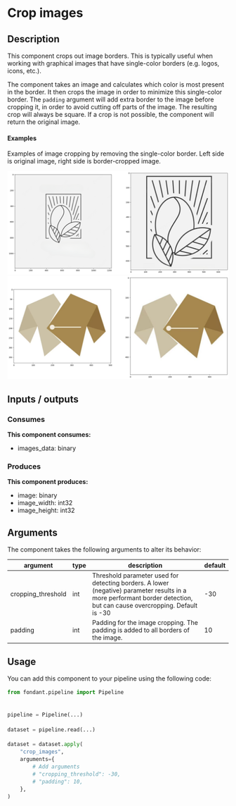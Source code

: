 # Crop images

## Description
This component crops out image borders. This is typically useful when working with graphical 
images that have single-color borders (e.g. logos, icons, etc.).

The component takes an image and calculates which color is most present in the border. It then 
crops the image in order to minimize this single-color border. The `padding` argument will add 
extra border to the image before cropping it, in order to avoid cutting off parts of the image.
The resulting crop will always be square. If a crop is not possible, the component will return 
the original image.

#### Examples
Examples of image cropping by removing the single-color border. Left side is original image, 
right side is border-cropped image.

![Example of image cropping by removing the single-color border. Left side is original, right side is cropped image](../../docs/art/components/crop_images/component_border_crop_1.png)
![Example of image cropping by removing the single-color border. Left side is original, right side is cropped image](../../docs/art/components/crop_images/component_border_crop_0.png)


## Inputs / outputs

### Consumes
**This component consumes:**

- images_data: binary





### Produces
**This component produces:**

- image: binary
- image_width: int32
- image_height: int32



## Arguments

The component takes the following arguments to alter its behavior:

| argument | type | description | default |
| -------- | ---- | ----------- | ------- |
| cropping_threshold | int | Threshold parameter used for detecting borders. A lower (negative) parameter results in a more performant border detection, but can cause overcropping. Default is -30 | -30 |
| padding | int | Padding for the image cropping. The padding is added to all borders of the image. | 10 |

## Usage

You can add this component to your pipeline using the following code:

```python
from fondant.pipeline import Pipeline


pipeline = Pipeline(...)

dataset = pipeline.read(...)

dataset = dataset.apply(
    "crop_images",
    arguments={
        # Add arguments
        # "cropping_threshold": -30,
        # "padding": 10,
    },
)
```

